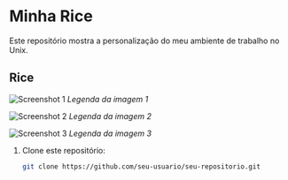 # Minha Rice

Este repositório mostra a personalização do meu ambiente de trabalho no Unix.

## Rice

![Screenshot 1](screenshots/screenshot1.png)
*Legenda da imagem 1*

![Screenshot 2](screenshots/screenshot2.png)
*Legenda da imagem 2*

![Screenshot 3](screenshots/screenshot3.png)
*Legenda da imagem 3*


1. Clone este repositório:
   ```bash
   git clone https://github.com/seu-usuario/seu-repositorio.git
